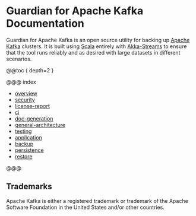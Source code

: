 # Guardian for Apache Kafka Documentation

Guardian for Apache Kafka is an open source utility for backing up [Apache Kafka](https://kafka.apache.org/) clusters.
It is built using [Scala](https://www.scala-lang.org/) entirely
with [Akka-Streams](https://doc.akka.io/docs/akka/current/stream/index.html)
to ensure that the tool runs reliably and as desired with large datasets in different scenarios.

@@toc { depth=2 }

@@@ index

* [overview](overview.md)
* [security](security.md)
* [license-report](license-report.md)
* [ci](ci.md)
* [doc-generation](doc-generation.md)
* [general-architecture](general-architecture/index.md)
* [testing](testing/index.md)
* [application](application/index.md)
* [backup](backup/index.md)
* [persistence](persistence/index.md)
* [restore](restore/index.md)

@@@

## Trademarks

Apache Kafka is either a registered trademark or trademark of the Apache Software Foundation in the United States and/or
other countries.
